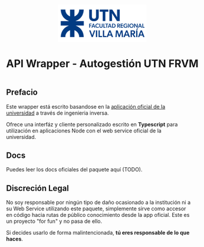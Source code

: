 <center style="display: grid; margin: auto; width: max-content">
    <a href="https://autogestion.frvm.utn.edu.ar/" target="_blank">
        <img src="./.github/logo.png" width="240" style="margin: auto" />
    </a>
    <h1>API Wrapper - Autogestión UTN FRVM</h1>
</center>

## Prefacio
Este wrapper está escrito basandose en la [aplicación oficial de la universidad](https://play.google.com/store/apps/details?id=autogestion.frvm.utn.edu.ar) a través de ingenieria inversa.

Ofrece una interfáz y cliente personalizado escrito en **Typescript** para utilización en aplicaciones Node con el web service oficial de la universidad.

## Docs
Puedes leer los docs oficiales del paquete aquí (TODO).

## Discreción Legal
No soy responsable por ningún tipo de daño ocasionado a la institución ni a su Web Service utilizando este paquete, simplemente sirve como accesor en código hacia rutas de público conocimiento desde la app oficial. Este es un proyecto "for fun" y no pasa de ello.

Si decides usarlo de forma malintencionada, **tú eres responsable de lo que haces**.